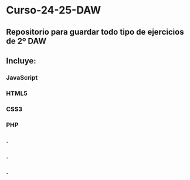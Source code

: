 # Curso-24-25-DAW

## Repositorio para guardar todo tipo de ejercicios de 2º DAW
## Incluye:

### JavaScript
### HTML5
### CSS3
### PHP
### .
### .
### .
